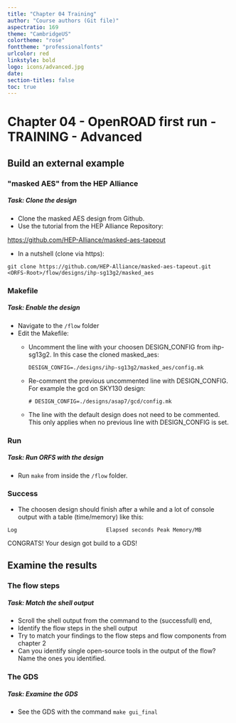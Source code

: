 ```yaml
---
title: "Chapter 04 Training"
author: "Course authors (Git file)"
aspectratio: 169
theme: "CambridgeUS"
colortheme: "rose"
fonttheme: "professionalfonts"
urlcolor: red
linkstyle: bold
logo: icons/advanced.jpg
date:
section-titles: false
toc: true
---
```


# Chapter 04 - OpenROAD first run - TRAINING - Advanced

## Build an external example

### "masked AES" from the HEP Alliance

##### Task: Clone the design

- Clone the masked AES design from Github.
- Use the tutorial from the HEP Alliance Repository:

https://github.com/HEP-Alliance/masked-aes-tapeout

- In a nutshell (clone via https):
```
git clone https://github.com/HEP-Alliance/masked-aes-tapeout.git <ORFS-Root>/flow/designs/ihp-sg13g2/masked_aes
```

### Makefile

##### Task: Enable the design

- Navigate to the ```/flow``` folder
- Edit the Makefile:
    * Uncomment the line with your choosen DESIGN_CONFIG from ihp-sg13g2.
    In this case the cloned masked_aes:

        ```
        DESIGN_CONFIG=./designs/ihp-sg13g2/masked_aes/config.mk
        ```
    
    * Re-comment the previous uncommented line with DESIGN_CONFIG.
    For example the gcd on SKY130 design:
    
        ```
        # DESIGN_CONFIG=./designs/asap7/gcd/config.mk
        ```
    
    * The line with the default design does not need to be commented. This only applies when no previous line with DESIGN_CONFIG is set.

### Run

##### Task: Run ORFS with the design

- Run ```make``` from inside the ```/flow``` folder.

### Success

- The choosen design should finish after a while and a lot of console output with a table (time/memory) like this:
```
Log                            Elapsed seconds Peak Memory/MB

```

CONGRATS! Your design got build to a GDS!

## Examine the results

### The flow steps

##### Task: Match the shell output

- Scroll the shell output from the command to the (successfull) end,
- Identify the flow steps in the shell output
- Try to match your findings to the flow steps and flow components from chapter 2
- Can you identify single open-source tools in the output of the flow? Name the ones you identified.

### The GDS

##### Task: Examine the GDS

- See the GDS with the command ```make gui_final```